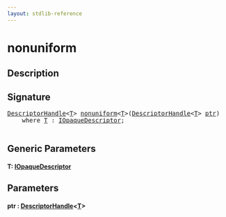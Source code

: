 ```yaml
---
layout: stdlib-reference
---
```


# nonuniform

## Description





## Signature 

<pre>
<a href="../types/descriptorhandle-0a/index.md" class="code_type">DescriptorHandle</a>&lt;<a href="nonuniform.md#typeparam-T" class="code_type">T</a>&gt; <a href="nonuniform.md">nonuniform</a>&lt;<a href="nonuniform.md#typeparam-T" class="code_type">T</a>&gt;(<a href="../types/descriptorhandle-0a/index.md" class="code_type">DescriptorHandle</a>&lt;<a href="nonuniform.md#typeparam-T" class="code_type">T</a>&gt; <a href="nonuniform.md#decl-ptr" class="code_param">ptr</a>)
    <span class='code_keyword'>where</span> <a href="nonuniform.md#typeparam-T" class="code_type">T</a> : <a href="../interfaces/iopaquedescriptor-017/index.md" class="code_type">IOpaqueDescriptor</a>;

</pre>

## Generic Parameters

####  <a id="typeparam-T"></a>T: [IOpaqueDescriptor](../interfaces/iopaquedescriptor-017/index.md)

## Parameters

####  <a id="decl-ptr"></a>ptr  : [DescriptorHandle](../types/descriptorhandle-0a/index.md)\<[T](../types/descriptorhandle-0a/index.md#typeparam-T)\>


<script>
// Fix .md links to .html when on ReadTheDocs
if (window.location.hostname.includes('readthedocs') || 
    window.location.hostname.includes('rtfd.io')) {
  document.addEventListener('DOMContentLoaded', function() {
    const links = document.querySelectorAll('a');
    links.forEach(link => {
      if (link.getAttribute('href') && link.getAttribute('href').endsWith('.md')) {
        link.href = link.href.replace(/\.md($|#|\?)/, '.html$1');
      }
    });
  });
}
</script>
